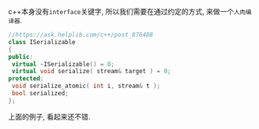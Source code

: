 c++本身没有`interface`关键字, 所以我们需要在通过约定的方式, 来做一个`人肉编译器`.



```c++
//https://ask.helplib.com/c++/post_876408
class ISerializable
{
public:
 virtual ~ISerializable() = 0;
 virtual void serialize( stream& target ) = 0;
protected:
 void serialize_atomic( int i, stream& t );
 bool serialized;
};
```

上面的例子, 看起来还不错.

